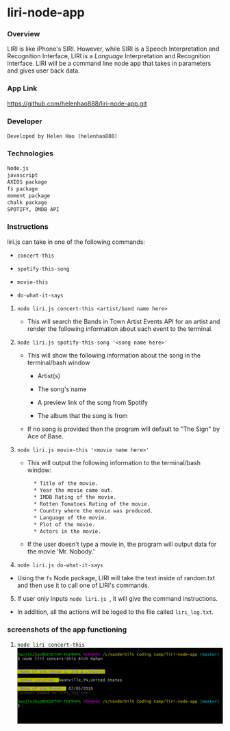 # liri-node-app

### Overview

 LIRI is like iPhone's SIRI. However, while SIRI is a Speech Interpretation and Recognition Interface, LIRI is a _Language_ Interpretation and Recognition Interface. LIRI will be a command line node app that takes in parameters and gives user back data.

### App Link
https://github.com/helenhao888/liri-node-app.git

### Developer
    Developed by Helen Hao (helenhao888)
    
### Technologies
    Node.js 
    javascript
    AXIOS package
    fs package
    moment package
    chalk package
    SPOTIFY, OMDB API

 ### Instructions
 liri.js can take in one of the following commands:

   * `concert-this`

   * `spotify-this-song`

   * `movie-this`

   * `do-what-it-says`

1. `node liri.js concert-this <artist/band name here>`

   * This will search the Bands in Town Artist Events API  for an artist and render the following information about each event to the terminal.
2. `node liri.js spotify-this-song '<song name here>'`

   * This will show the following information about the song in the terminal/bash window

     * Artist(s) 

     * The song's name

     * A preview link of the song from Spotify

     * The album that the song is from

   * If no song is provided then the program will default to "The Sign" by Ace of Base.
   
3. `node liri.js movie-this '<movie name here>'`

   * This will output the following information to the terminal/bash window:

     ```
       * Title of the movie.
       * Year the movie came out.
       * IMDB Rating of the movie.
       * Rotten Tomatoes Rating of the movie.
       * Country where the movie was produced.
       * Language of the movie.
       * Plot of the movie.
       * Actors in the movie.
     ```

   * If the user doesn't type a movie in, the program will output data for the movie 'Mr. Nobody.'
 4. `node liri.js do-what-it-says`

   * Using the `fs` Node package, LIRI will take the text inside of random.txt and then use it to call one of LIRI's commands.
 5. If user only inputs `node liri.js `, it will give the command instructions. 


* In addition, all the actions will be loged to the file called `liri_log.txt`.

### screenshots of the app functioning

 1. `node liri concert-this `
![concert artist](images/concertImg.jpg)
